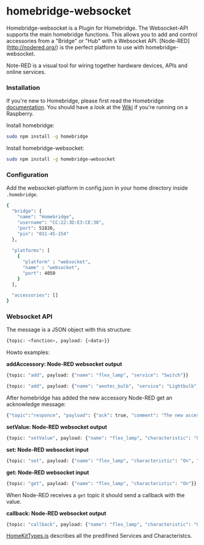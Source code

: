 # homebridge-websocket
Homebridge-websocket is a Plugin for Homebridge. The Websocket-API supports the main homebridge functions. This allows you to add and control accessories from a "Bridge" or "Hub" with a Websocket API. [Node-RED] (http://nodered.org/) is the perfect platform to use with homebridge-websocket.

Note-RED is a visual tool for wiring together hardware devices, APIs and online services.

### Installation

If you're new to Homebridge, please first read the Homebridge [documentation](https://www.npmjs.com/package/homebridge).
You should have a look at the [Wiki](https://github.com/cflurin/homebridge-punt/wiki/Running-Homebridge-on-a-Raspberry-Pi) if you're running on a Raspberry.

Install homebridge:
```sh
sudo npm install -g homebridge
```
Install homebridge-websocket:
```sh
sudo npm install -g homebridge-websocket
```

### Configuration
Add the websocket-platform in config.json in your home directory inside `.homebridge`.

```sh
{
  "bridge": {
    "name": "Homebridge",
    "username": "CC:22:3D:E3:CE:30",
    "port": 51826,
    "pin": "031-45-154"
  },
  
  "platforms": [
    {
      "platform" : "websocket",
      "name" : "websocket",
      "port": 4050
    }
  ],           

  "accessories": []
}
```

### Websocket API

The message is a JSON object with this structure:

```sh
{topic: <function>, payload: {<data>}}
```

Howto examples:

**addAccessory: Node-RED websocket output**

```sh
{topic: "add", payload: {"name": "flex_lamp", "service": "Switch"}}
```

```sh
{topic: "add", payload: {"name": "aeotec_bulb", "service": "Lightbulb", "Brightness": "default"}}

```

After homebridge has added the new accessory Node-RED get an acknowledge message:

```sh
{"topic":"responce", "payload": {"ack": true, "comment": "The new accessory 'flex_lamp' is now added."}}

```

**setValue: Node-RED websocket output**

```sh
{topic: "setValue", payload: {"name": "flex_lamp", "characteristic": "On", "value": true}}
```

**set: Node-RED websocket input**

```sh
{topic: "set", payload: {"name": "flex_lamp", "characteristic": "On", "value": true}}
```

**get: Node-RED websocket input**

```sh
{topic: "get", payload: {"name": "flex_lamp", "characteristic": "On"}}
```

When Node-RED receives a `get` topic it should send a callback with the value.

**callback: Node-RED websocket output**

```sh
{topic: "callback", payload: {"name": "flex_lamp", "characteristic": "On", "value": true}}
```

[HomeKitTypes.js](https://github.com/KhaosT/HAP-NodeJS/blob/master/lib/gen/HomeKitTypes.js) describes all the predifined Services and Characteristcs.


